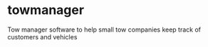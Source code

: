 # towmanager
Tow manager software to help small tow companies keep track of customers and vehicles 
